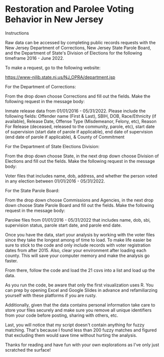 # Restoration and Parolee Voting Behavior in New Jersey


Instructions

Raw data can be accessed by completing public records requests with the New Jersey Department of Corrections, New Jersey State Parole Board, and the Department of State's Division of Elections for the following timeframe 2016 - June 2022. 

To make a request, go to the following website:

https://www-njlib.state.nj.us/NJ_OPRA/department.jsp

For the Department of Corrections:

From the drop down choose Corrections and fill out the fields. Make the following request in the message body:

Inmate release data from 01/01/2016 - 05/31/2022. Please include the following fields:
Offender name (First & Last), SBIH, DOB, Race/Ethnicity (if available), Release Date, Offense Type (Misdemeanor, Felony, etc), Reason For Release (deceased, released to the community, parole, etc), start date of supervision (start date of parole if applicable), end date of supervision (end date of parole if applicable), & County of Commitment

For the Department of State Elections Division:

From the drop down choose State, in the next drop down choose Division of Elections and fill out the fields. Make the following request in the message body:

Voter files that includes name, dob, address, and whether the person voted in any election between 01/01/2016 - 05/31/2022. 

For the State Parole Board:

From the drop down choose Commissions and Agencies, in the next drop down choose State Parole Board and fill out the fields. Make the following request in the message body:

Parolee files from 01/01/2016 - 05/31/2022 that includes name, dob, sbi, supervision status, parole start date, and parole end date. 

Once you have the data, start your analysis by working with the voter files since they take the longest among of time to load. To make life easier be sure to stick to the code and only include records with voter registration dates from after 2015. Also, clear your environment after loading each county. This will save your computer memory and make the analysis go faster. 

From there, follow the code and load the 21 csvs into a list and load up the data. 

As you run the code, be aware that only the first visualization uses R. You can prep by opening Excel and Google Slides in advance and refamiliarzing yourself with these platforms if you are rusty.

Additionally, given that the data contains personal information take care to store your files securely and make sure you remove all unique identifiers from your code before posting, sharing with others, etc. 

Last, you will notice that my script doesn't contain anything for fuzzy matching. That's because I found less than 200 fuzzy matches and figured that excluding them would save time without hurting the analysis. 

Thanks for reading and have fun with your own explorations as I've only just scratched the surface!
